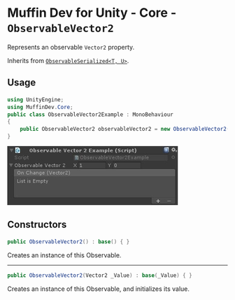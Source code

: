 # Muffin Dev for Unity - Core - `ObservableVector2`

Represents an observable `Vector2` property.

Inherits from [`ObservableSerialized<T, U>`](./observable-serialized.md).

## Usage

```cs
using UnityEngine;
using MuffinDev.Core;
public class ObservableVector2Example : MonoBehaviour
{
    public ObservableVector2 observableVector2 = new ObservableVector2(Vector2.right);
}
```

![`ObservableVector2` view in inspector](./Images/observable-vector2-example.jpg)

## Constructors

```cs
public ObservableVector2() : base() { }
```

Creates an instance of this Observable.

---

```cs
public ObservableVector2(Vector2 _Value) : base(_Value) { }
```

Creates an instance of this Observable, and initializes its value.